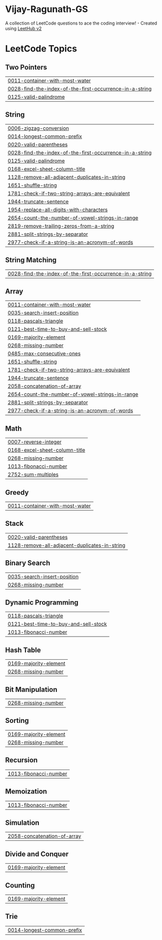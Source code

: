# Vijay-Ragunath-GS
A collection of LeetCode questions to ace the coding interview! - Created using [LeetHub v2](https://github.com/arunbhardwaj/LeetHub-2.0)

<!---LeetCode Topics Start-->
# LeetCode Topics
## Two Pointers
|  |
| ------- |
| [0011-container-with-most-water](https://github.com/gsvijayragunath/Vijay-Ragunath-GS/tree/master/0011-container-with-most-water) |
| [0028-find-the-index-of-the-first-occurrence-in-a-string](https://github.com/gsvijayragunath/Vijay-Ragunath-GS/tree/master/0028-find-the-index-of-the-first-occurrence-in-a-string) |
| [0125-valid-palindrome](https://github.com/gsvijayragunath/Vijay-Ragunath-GS/tree/master/0125-valid-palindrome) |
## String
|  |
| ------- |
| [0006-zigzag-conversion](https://github.com/gsvijayragunath/Vijay-Ragunath-GS/tree/master/0006-zigzag-conversion) |
| [0014-longest-common-prefix](https://github.com/gsvijayragunath/Vijay-Ragunath-GS/tree/master/0014-longest-common-prefix) |
| [0020-valid-parentheses](https://github.com/gsvijayragunath/Vijay-Ragunath-GS/tree/master/0020-valid-parentheses) |
| [0028-find-the-index-of-the-first-occurrence-in-a-string](https://github.com/gsvijayragunath/Vijay-Ragunath-GS/tree/master/0028-find-the-index-of-the-first-occurrence-in-a-string) |
| [0125-valid-palindrome](https://github.com/gsvijayragunath/Vijay-Ragunath-GS/tree/master/0125-valid-palindrome) |
| [0168-excel-sheet-column-title](https://github.com/gsvijayragunath/Vijay-Ragunath-GS/tree/master/0168-excel-sheet-column-title) |
| [1128-remove-all-adjacent-duplicates-in-string](https://github.com/gsvijayragunath/Vijay-Ragunath-GS/tree/master/1128-remove-all-adjacent-duplicates-in-string) |
| [1651-shuffle-string](https://github.com/gsvijayragunath/Vijay-Ragunath-GS/tree/master/1651-shuffle-string) |
| [1781-check-if-two-string-arrays-are-equivalent](https://github.com/gsvijayragunath/Vijay-Ragunath-GS/tree/master/1781-check-if-two-string-arrays-are-equivalent) |
| [1944-truncate-sentence](https://github.com/gsvijayragunath/Vijay-Ragunath-GS/tree/master/1944-truncate-sentence) |
| [1954-replace-all-digits-with-characters](https://github.com/gsvijayragunath/Vijay-Ragunath-GS/tree/master/1954-replace-all-digits-with-characters) |
| [2654-count-the-number-of-vowel-strings-in-range](https://github.com/gsvijayragunath/Vijay-Ragunath-GS/tree/master/2654-count-the-number-of-vowel-strings-in-range) |
| [2819-remove-trailing-zeros-from-a-string](https://github.com/gsvijayragunath/Vijay-Ragunath-GS/tree/master/2819-remove-trailing-zeros-from-a-string) |
| [2881-split-strings-by-separator](https://github.com/gsvijayragunath/Vijay-Ragunath-GS/tree/master/2881-split-strings-by-separator) |
| [2977-check-if-a-string-is-an-acronym-of-words](https://github.com/gsvijayragunath/Vijay-Ragunath-GS/tree/master/2977-check-if-a-string-is-an-acronym-of-words) |
## String Matching
|  |
| ------- |
| [0028-find-the-index-of-the-first-occurrence-in-a-string](https://github.com/gsvijayragunath/Vijay-Ragunath-GS/tree/master/0028-find-the-index-of-the-first-occurrence-in-a-string) |
## Array
|  |
| ------- |
| [0011-container-with-most-water](https://github.com/gsvijayragunath/Vijay-Ragunath-GS/tree/master/0011-container-with-most-water) |
| [0035-search-insert-position](https://github.com/gsvijayragunath/Vijay-Ragunath-GS/tree/master/0035-search-insert-position) |
| [0118-pascals-triangle](https://github.com/gsvijayragunath/Vijay-Ragunath-GS/tree/master/0118-pascals-triangle) |
| [0121-best-time-to-buy-and-sell-stock](https://github.com/gsvijayragunath/Vijay-Ragunath-GS/tree/master/0121-best-time-to-buy-and-sell-stock) |
| [0169-majority-element](https://github.com/gsvijayragunath/Vijay-Ragunath-GS/tree/master/0169-majority-element) |
| [0268-missing-number](https://github.com/gsvijayragunath/Vijay-Ragunath-GS/tree/master/0268-missing-number) |
| [0485-max-consecutive-ones](https://github.com/gsvijayragunath/Vijay-Ragunath-GS/tree/master/0485-max-consecutive-ones) |
| [1651-shuffle-string](https://github.com/gsvijayragunath/Vijay-Ragunath-GS/tree/master/1651-shuffle-string) |
| [1781-check-if-two-string-arrays-are-equivalent](https://github.com/gsvijayragunath/Vijay-Ragunath-GS/tree/master/1781-check-if-two-string-arrays-are-equivalent) |
| [1944-truncate-sentence](https://github.com/gsvijayragunath/Vijay-Ragunath-GS/tree/master/1944-truncate-sentence) |
| [2058-concatenation-of-array](https://github.com/gsvijayragunath/Vijay-Ragunath-GS/tree/master/2058-concatenation-of-array) |
| [2654-count-the-number-of-vowel-strings-in-range](https://github.com/gsvijayragunath/Vijay-Ragunath-GS/tree/master/2654-count-the-number-of-vowel-strings-in-range) |
| [2881-split-strings-by-separator](https://github.com/gsvijayragunath/Vijay-Ragunath-GS/tree/master/2881-split-strings-by-separator) |
| [2977-check-if-a-string-is-an-acronym-of-words](https://github.com/gsvijayragunath/Vijay-Ragunath-GS/tree/master/2977-check-if-a-string-is-an-acronym-of-words) |
## Math
|  |
| ------- |
| [0007-reverse-integer](https://github.com/gsvijayragunath/Vijay-Ragunath-GS/tree/master/0007-reverse-integer) |
| [0168-excel-sheet-column-title](https://github.com/gsvijayragunath/Vijay-Ragunath-GS/tree/master/0168-excel-sheet-column-title) |
| [0268-missing-number](https://github.com/gsvijayragunath/Vijay-Ragunath-GS/tree/master/0268-missing-number) |
| [1013-fibonacci-number](https://github.com/gsvijayragunath/Vijay-Ragunath-GS/tree/master/1013-fibonacci-number) |
| [2752-sum-multiples](https://github.com/gsvijayragunath/Vijay-Ragunath-GS/tree/master/2752-sum-multiples) |
## Greedy
|  |
| ------- |
| [0011-container-with-most-water](https://github.com/gsvijayragunath/Vijay-Ragunath-GS/tree/master/0011-container-with-most-water) |
## Stack
|  |
| ------- |
| [0020-valid-parentheses](https://github.com/gsvijayragunath/Vijay-Ragunath-GS/tree/master/0020-valid-parentheses) |
| [1128-remove-all-adjacent-duplicates-in-string](https://github.com/gsvijayragunath/Vijay-Ragunath-GS/tree/master/1128-remove-all-adjacent-duplicates-in-string) |
## Binary Search
|  |
| ------- |
| [0035-search-insert-position](https://github.com/gsvijayragunath/Vijay-Ragunath-GS/tree/master/0035-search-insert-position) |
| [0268-missing-number](https://github.com/gsvijayragunath/Vijay-Ragunath-GS/tree/master/0268-missing-number) |
## Dynamic Programming
|  |
| ------- |
| [0118-pascals-triangle](https://github.com/gsvijayragunath/Vijay-Ragunath-GS/tree/master/0118-pascals-triangle) |
| [0121-best-time-to-buy-and-sell-stock](https://github.com/gsvijayragunath/Vijay-Ragunath-GS/tree/master/0121-best-time-to-buy-and-sell-stock) |
| [1013-fibonacci-number](https://github.com/gsvijayragunath/Vijay-Ragunath-GS/tree/master/1013-fibonacci-number) |
## Hash Table
|  |
| ------- |
| [0169-majority-element](https://github.com/gsvijayragunath/Vijay-Ragunath-GS/tree/master/0169-majority-element) |
| [0268-missing-number](https://github.com/gsvijayragunath/Vijay-Ragunath-GS/tree/master/0268-missing-number) |
## Bit Manipulation
|  |
| ------- |
| [0268-missing-number](https://github.com/gsvijayragunath/Vijay-Ragunath-GS/tree/master/0268-missing-number) |
## Sorting
|  |
| ------- |
| [0169-majority-element](https://github.com/gsvijayragunath/Vijay-Ragunath-GS/tree/master/0169-majority-element) |
| [0268-missing-number](https://github.com/gsvijayragunath/Vijay-Ragunath-GS/tree/master/0268-missing-number) |
## Recursion
|  |
| ------- |
| [1013-fibonacci-number](https://github.com/gsvijayragunath/Vijay-Ragunath-GS/tree/master/1013-fibonacci-number) |
## Memoization
|  |
| ------- |
| [1013-fibonacci-number](https://github.com/gsvijayragunath/Vijay-Ragunath-GS/tree/master/1013-fibonacci-number) |
## Simulation
|  |
| ------- |
| [2058-concatenation-of-array](https://github.com/gsvijayragunath/Vijay-Ragunath-GS/tree/master/2058-concatenation-of-array) |
## Divide and Conquer
|  |
| ------- |
| [0169-majority-element](https://github.com/gsvijayragunath/Vijay-Ragunath-GS/tree/master/0169-majority-element) |
## Counting
|  |
| ------- |
| [0169-majority-element](https://github.com/gsvijayragunath/Vijay-Ragunath-GS/tree/master/0169-majority-element) |
## Trie
|  |
| ------- |
| [0014-longest-common-prefix](https://github.com/gsvijayragunath/Vijay-Ragunath-GS/tree/master/0014-longest-common-prefix) |
<!---LeetCode Topics End-->